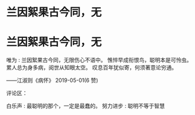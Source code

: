# 兰因絮果古今同，无

# 兰因絮果古今同，无

唯为 : 兰因絮果古今同，无限伤心不语中。 憔悴早成衔恨鸟，聪明本是可怜虫。 累人总为身多病，阅世从知眼太空。 叹息百年犹似寄，何须著意论穷通。

——江淑则《病怀》 2019-05-01(6 赞)

评论区：

白乐声 : 最聪明的那个，一定是最蠢的。 努力进步 : 聪明不等于智慧